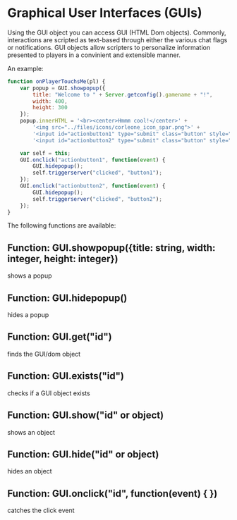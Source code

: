 # Graphical User Interfaces (GUIs)

Using the GUI object you can access GUI (HTML Dom objects). Commonly, interactions
are scripted as text-based through either the various chat flags or notifications.
GUI objects allow scripters to personalize information presented to players in a convinient and extensible manner.

An example:
```javascript
function onPlayerTouchsMe(pl) {
    var popup = GUI.showpopup({
        title: "Welcome to " + Server.getconfig().gamename + "!",
        width: 400,
        height: 300
    });
    popup.innerHTML = '<br><center>Hmmm cool!</center>' +
        '<img src="../files/icons/corleone_icon_spar.png">' +
        '<input id="actionbutton1" type="submit" class="button" style="left:100px;top:160px;width:200px;height:40px;" value="Button 1!"></input>' +
        '<input id="actionbutton2" type="submit" class="button" style="left:100px;top:220px;width:200px;height:40px;" value="Button 2!"></input>';

    var self = this;
    GUI.onclick("actionbutton1", function(event) {
        GUI.hidepopup();
        self.triggerserver("clicked", "button1");
    });
    GUI.onclick("actionbutton2", function(event) {
        GUI.hidepopup();
        self.triggerserver("clicked", "button2");
    });
}
```  

The following functions are available:

## Function: GUI.showpopup({title: string, width: integer, height: integer})
shows a popup

## Function: GUI.hidepopup()
hides a popup

## Function: GUI.get("id")
finds the GUI/dom object

## Function: GUI.exists("id")
checks if a GUI object exists

## Function: GUI.show("id" or object)
shows an object

## Function: GUI.hide("id" or object)
hides an object

## Function: GUI.onclick("id", function(event) { })
catches the click event